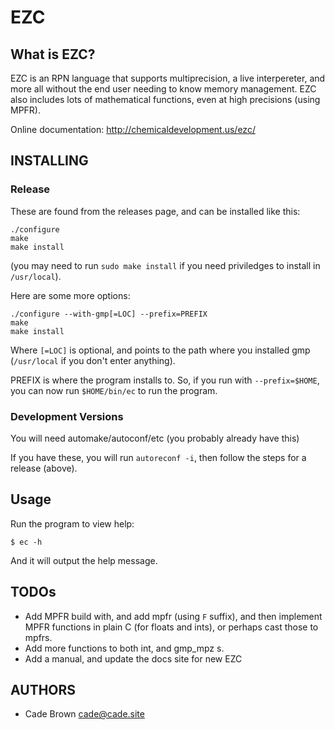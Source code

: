 # EZC

## What is EZC?

EZC is an RPN language that supports multiprecision, a live interpereter, and more all without the end user needing to know memory management. EZC also includes lots of mathematical functions, even at high precisions (using MPFR).


Online documentation: http://chemicaldevelopment.us/ezc/


## INSTALLING

### Release

These are found from the releases page, and can be installed like this:

```
./configure
make
make install
```
(you may need to run `sudo make install` if you need priviledges to install in `/usr/local`).


Here are some more options:

```
./configure --with-gmp[=LOC] --prefix=PREFIX
make
make install
```

Where `[=LOC]` is optional, and points to the path where you installed gmp (`/usr/local` if you don't enter anything).

PREFIX is where the program installs to. So, if you run with `--prefix=$HOME`, you can now run `$HOME/bin/ec` to run the program.

### Development Versions

You will need automake/autoconf/etc (you probably already have this)

If you have these, you will run `autoreconf -i`, then follow the steps for a release (above).


## Usage

Run the program to view help:

` $ ec -h `

And it will output the help message.


## TODOs
				 
  * Add MPFR build with, and add mpfr (using `F` suffix), and then implement MPFR functions in plain C (for floats and ints), or perhaps cast those to mpfrs.
  * Add more functions to both int, and gmp_mpz s.
  * Add a manual, and update the docs site for new EZC


## AUTHORS

  * Cade Brown <cade@cade.site>

